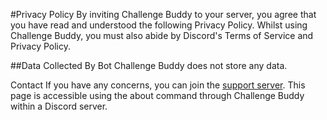 #Privacy Policy
By inviting Challenge Buddy to your server, you agree that you have read and
understood the following Privacy Policy. Whilst using Challenge Buddy, you must also abide by Discord's Terms of Service and Privacy Policy.

##Data Collected By Bot
Challenge Buddy does not store any data.

Contact
If you have any concerns, you can join the [support server](https://discord.gg/NeVUGREx9S).
This page is accessible using the about command through Challenge Buddy within a Discord server.
